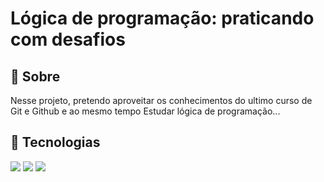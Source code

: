 <h1>Lógica de programação: praticando com desafios</h1>

<h2>🔖 Sobre</h2>
<p>Nesse projeto, pretendo aproveitar os conhecimentos do ultimo curso de Git e Github e ao mesmo tempo Estudar lógica de programação...


</p>

## 🚀 Tecnologias
<div>
  <img src="https://img.shields.io/badge/HTML-239120?style=for-the-badge&logo=html5&logoColor=white">
  <img src="https://img.shields.io/badge/CSS-239120?&style=for-the-badge&logo=css3&logoColor=white">
  <img src="https://img.shields.io/badge/JavaScript-F7DF1E?style=for-the-badge&logo=javascript&logoColor=black">
</div>



